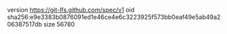 version https://git-lfs.github.com/spec/v1
oid sha256:e9e3383b0876091ed1e46ce4e6c3223925f573bb0eaf49e5ab49a206387517db
size 56780
